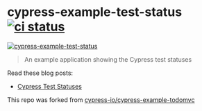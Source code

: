 # cypress-example-test-status [![ci status][ci image]][ci url]
[![cypress-example-test-status](https://img.shields.io/endpoint?url=https://dashboard.cypress.io/badge/count/9g2jiu&style=for-the-badge&logo=cypress)](https://dashboard.cypress.io/projects/9g2jiu/runs)
> An example application showing the Cypress test statuses

Read these blog posts:
- [Cypress Test Statuses](https://glebbahmutov.com/blog/cypress-test-statuses/)

This repo was forked from [cypress-io/cypress-example-todomvc](https://github.com/cypress-io/cypress-example-todomvc)


[ci image]: https://github.com/bahmutov/cypress-example-test-status/workflows/ci/badge.svg?branch=main
[ci url]: https://github.com/bahmutov/cypress-example-test-status/actions
